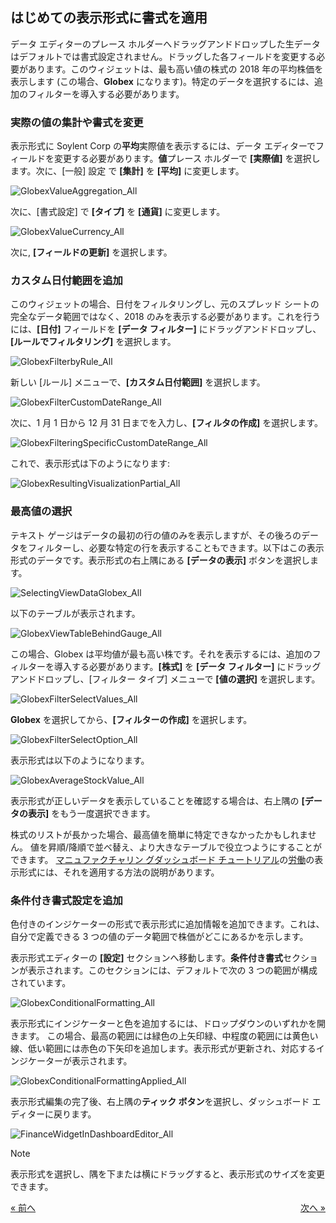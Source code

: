## はじめての表示形式に書式を適用

データ エディターのプレース ホルダーへドラッグアンドドロップした生データはデフォルトでは書式設定されません。ドラッグした各フィールドを変更する必要があります。このウィジェットは、最も高い値の株式の 2018 年の平均株価を表示します (この場合、**Globex** になります)。特定のデータを選択するには、追加のフィルターを導入する必要があります。

### 実際の値の集計や書式を変更

表示形式に Soylent Corp の**平均**実際値を表示するには、データ エディターでフィールドを変更する必要があります。**値**プレース ホルダーで **[実際値]** を選択します。次に、[一般] 設定 で **[集計]** を **[平均]** に変更します。

![GlobexValueAggregation\_All](images/GlobexValueAggregation_All.png)

次に、[書式設定] で **[タイプ]** を **[通貨]** に変更します。

![GlobexValueCurrency\_All](images/GlobexValueCurrency_All.png)

次に, **[フィールドの更新]** を選択します。

### カスタム日付範囲を追加

このウィジェットの場合、日付をフィルタリングし、元のスプレッド シートの完全なデータ範囲ではなく、2018 のみを表示する必要があります。これを行うには、**[日付]** フィールドを **[データ フィルター]** にドラッグアンドドロップし、**[ルールでフィルタリング]** を選択します。

![GlobexFilterbyRule\_All](images/GlobexFilterbyRule_All.png)

新しい [ルール] メニューで、**[カスタム日付範囲]** を選択します。

![GlobexFilterCustomDateRange\_All](images/GlobexFilterCustomDateRange_All.png)

次に、1 月 1 日から 12 月 31 日までを入力し、**[フィルタの作成]** を選択します。

![GlobexFilteringSpecificCustomDateRange\_All](images/GlobexFilteringSpecificCustomDateRange_All.png)

これで、表示形式は下のようになります:

![GlobexResultingVisualizationPartial\_All](images/GlobexResultingVisualizationPartial_All.png)

### 最高値の選択

テキスト ゲージはデータの最初の行の値のみを表示しますが、その後ろのデータをフィルターし、必要な特定の行を表示することもできます。以下はこの表示形式のデータです。表示形式の右上隅にある **[データの表示]** ボタンを選択します。

![SelectingViewDataGlobex\_All](images/SelectingViewDataGlobex_All.png)

以下のテーブルが表示されます。

![GlobexViewTableBehindGauge\_All](images/GlobexViewTableBehindGauge_All.png)

この場合、Globex は平均値が最も高い株です。それを表示するには、追加のフィルターを導入する必要があります。**[株式]** を **[データ フィルター]** にドラッグアンドドロップし、[フィルター タイプ] メニューで **[値の選択]** を選択します。

![GlobexFilterSelectValues\_All](images/GlobexFilterSelectValues_All.png)

**Globex** を選択してから、**[フィルターの作成]** を選択します。

![GlobexFilterSelectOption\_All](images/GlobexFilterSelectOption_All.png)

表示形式は以下のようになります。

![GlobexAverageStockValue\_All](images/GlobexAverageStockValue_All.png)

表示形式が正しいデータを表示していることを確認する場合は、右上隅の **[データの表示]** をもう一度選択できます。

<div class="note">

株式のリストが長かった場合、最高値を簡単に特定できなかったかもしれません。
値を昇順/降順で並べ替え、より大きなテーブルで役立つようにすることができます。
[マニュファクチャリン グダッシュボード チュートリアル](manufacturing-dashboard-tutorial.html)の[労働](~/jp/dashboard-tutorials/manufacturing-dashboard/manufacturing-adding-other-visualizations#labor-cost)の表示形式には、それを適用する方法の説明があります。

### 条件付き書式設定を追加

色付きのインジケーターの形式で表示形式に追加情報を追加できます。これは、自分で定義できる 3 つの値のデータ範囲で株価がどこにあるかを示します。

表示形式エディターの **[設定]** セクションへ移動します。**条件付き書式**セクションが表示されます。このセクションには、デフォルトで次の 3 つの範囲が構成されています。

![GlobexConditionalFormatting\_All](images/GlobexConditionalFormatting_All.png)

表示形式にインジケーターと色を追加するには、ドロップダウンのいずれかを開きます。
この場合、最高の範囲には緑色の上矢印緑、中程度の範囲には黄色い線、低い範囲には赤色の下矢印を追加します。表示形式が更新され、対応するインジケーターが表示されます。

![GlobexConditionalFormattingApplied\_All](images/GlobexConditionalFormattingApplied_All.png)

表示形式編集の完了後、右上隅の**ティック ボタン**を選択し、ダッシュボード エディターに戻ります。

![FinanceWidgetInDashboardEditor\_All](images/FinanceWidgetInDashboardEditor_All.png)

>[!NOTE]
>表示形式を選択し、隅を下または横にドラッグすると、表示形式のサイズを変更できます。

<style>
.previous {
    text-align: left
}

.next {
    float: right
}

</style>

<a href="finance-selecting-data-visualization.md" class="previous">&laquo; 前へ</a>
<a href="finance-applying-theme.md" class="next">次へ &raquo;</a>